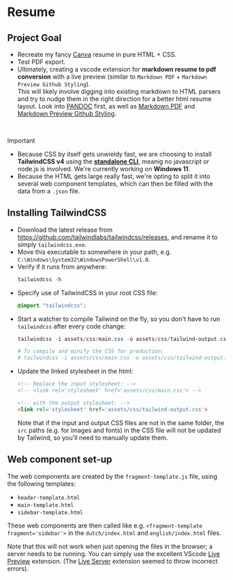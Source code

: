 # Resume
## Project Goal
* Recreate my fancy [Canva](https://www.canva.com) resume in pure HTML + CSS.
* Test PDF export.
* Ultimately, creating a vscode extension for **markdown resume to pdf conversion** with a live preview (similar to `Markdown PDF` + `Markdown Preview Github Styling`).  
  This will likely involve digging into existing markdown to HTML parsers and try to nudge them in the right direction for a better html resume layout. Look into [PANDOC](https://pandoc.org/MANUAL.html) first, as well as [Markdown PDF](https://github.com/yzane/vscode-markdown-pdf) and [Markdown Preview Github Styling](https://github.com/mjbvz/vscode-github-markdown-preview-style).

&nbsp;
> [!IMPORTANT]
> * Because CSS by itself gets unwieldy fast, we are choosing to install **TailwindCSS v4** using the [**standalone CLI**](https://tailwindcss.com/blog/standalone-cli), meanig no javascript or node.js is involved. We're currently working on **Windows 11**.
> * Because the HTML gets large really fast, we're opting to split it into several web component templates, which can then be filled with the data from a `.json` file.
&nbsp;

## Installing TailwindCSS
* Download the latest release from https://github.com/tailwindlabs/tailwindcss/releases, and rename it to simply `tailwindcss.exe`.
* Move this executable to somewhere in your path, e.g. `C:\Windows\System32\WindowsPowerShell\v1.0`.
* Verify if it runs from anywhere:
  ```powershell
  tailwindcss -h
  ```
* Specify use of TailwindCSS in your root CSS file:
  ```css
  @import "tailwindcss";
  ```
* Start a watcher to compile Tailwind on the fly, so you don't have to run `tailwindcss` after every code change:
  ```powershell
  tailwindcss -i assets/css/main.css -o assets/css/tailwind-output.css --watch

  # To compile and minify the CSS for production:
  # tailwindcss -i assets/css/main.css -o assets/css/tailwind-output.css --minify
  ```
* Update the linked stylesheet in the html:
  ```html
  <!-- Replace the input stylesheet: -->
  <!-- <link rel='stylesheet' href='assets/css/main.css'> -->

  <!-- with the output stylesheet: -->
  <link rel='stylesheet' href='assets/css/tailwind-output.css'>
  ```
  Note that if the input and output CSS files are not in the same folder, the `src` paths (e.g. for images and fonts) in the CSS file will not be updated by Tailwind, so you'll need to manually update them.

## Web component set-up
The web components are created by the `fragment-template.js` file, using the following templates:
* `header-template.html`
* `main-template.html`
* `sidebar-template.html`

These web components are then called like e.g. `<fragment-template fragment='sidebar'>` in the `dutch/index.html` and `english/index.html` files.

Note that this will not work when just opening the files in the browser; a server needs to be running. You can simply use the excellent VScode [Live Preview](https://marketplace.visualstudio.com/items?itemName=ms-vscode.live-server) extension. (The [Live Server](https://marketplace.visualstudio.com/items?itemName=ritwickdey.LiveServer) extension seemed to throw incorrect errors).